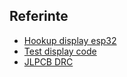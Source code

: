 ## Referinte
- [Hookup display esp32](https://dronebotworkshop.com/gc9a01/)
- [Test display code](https://community.platformio.org/t/tft-display-works-in-arduino-ide-doesnt-in-platformio/33269/5)
- [JLPCB DRC](https://gist.github.com/darkxst/f713268e5469645425eed40115fb8b49)